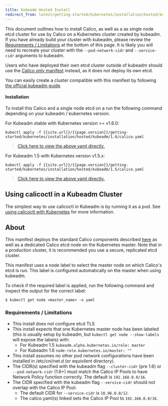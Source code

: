 ```yaml
---
title: Kubeadm Hosted Install
redirect_from: latest/getting-started/kubernetes/installation/hosted/kubeadm/index
---
```


This document outlines how to install Calico, as well as a as single node
etcd cluster for use by Calico on a Kubernetes cluster created by kubeadm. 
If you have already build your cluster with kubeadm, please review the 
[Requirements / Limitations](#requirements--limitations) at the bottom of
this page. It is likely you will need to recreate your cluster with the
`--pod-network-cidr` and `--service-cidr` arguments to kubeadm. 

Users who have deployed their own etcd cluster outside of kubeadm should
use the [Calico only manifest](../hosted) instead, as it does not deploy its
own etcd.

You can easily create a cluster compatible with this manifest by following [the official kubeadm guide](http://kubernetes.io/docs/getting-started-guides/kubeadm/).


#### Installation

To install this Calico and a single node etcd on a run the following command
depending on your kubeadm / kubernetes version:

For Kubeadm stable with Kubernetes version >= v1.6.0:

```
kubectl apply -f {{site.url}}/{{page.version}}/getting-started/kubernetes/installation/hosted/kubeadm/1.6/calico.yaml
```

>[Click here to view the above yaml directly.](1.6/calico.yaml)

For Kubeadm 1.5 with Kubernetes version v1.5.x:

```
kubectl apply -f {{site.url}}/{{page.version}}/getting-started/kubernetes/installation/hosted/kubeadm/1.5/calico.yaml
```

>[Click here to view the above yaml directly.](1.5/calico.yaml)

## Using calicoctl in a Kubeadm Cluster

The simplest way to use calicoctl in Kubeadm is by running it as a pod.
See [using calicoctl with Kubernetes](../../../tutorials/using-calicoctl#b-running-calicoctl-as-a-kubernetes-pod) for more information.

## About

This manifest deploys the standard Calico components described
[here]({{site.baseurl}}/{{page.version}}/getting-started/kubernetes/installation/hosted)
as well as a dedicated Calico etcd node on the Kubernetes master.  Note that in a production cluster, it is
recommended you use a secure, replicated etcd cluster.

This manifest uses a node label to select the master node on which Calico's etcd is run. This label is configured
automatically on the master when using kubeadm.

To check if the required label is applied, run the following command and
inspect the output for the correct label:

```shell
$ kubectl get node <master_name> -o yaml
```

### Requirements / Limitations

* This install does not configure etcd TLS
* This install expects that one Kubernetes master node has been labeled 
  (this is usually setup by kubeadm, but `kubectl get node --show-labels` will expose the labels) with:
  * For Kubeadm 1.5 `kubeadm.alpha.kubernetes.io/role: master`
  * For Kubeadm 1.6 `node-role.kubernetes.io/master: ""`
* This install assumes no other pod network configurations have been installed
  in /etc/cni/net.d (or equivilent directory).
* The CIDR(s) specified with the kubeadm flag `--cluster-cidr` (pre 1.6) or
  `--pod-network-cidr` (1.6+) must match the Calico IP Pools to have Network
  Policy function correctly. The default is `192.168.0.0/16`.
* The CIDR specified with the kubeadm flag `--service-cidr` should not overlap with the Calico IP Pool.
  * The default CIDR for `--service-cidr` is `10.96.0.0/12`.
  * The calico.yaml(s) linked sets the Calico IP Pool to `192.168.0.0/16`.
